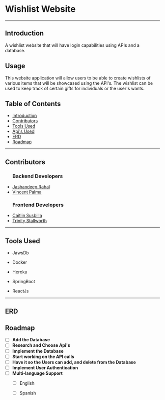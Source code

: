 <h1>Wishlist Website</h1>
<hr>
<!-- An introduction of the read me and the project.-->
<h2 id="introduction">Introduction</h2>
<p>A wishlist website that will have login capabilities using APIs and a database.</p>

<!-- Detailing how the application can be used.-->
<h2 id="usage" >Usage</h2>
<p>This website application will allow users to be able to create wishlists of various items that will be showcased using the API's. The wishlist can be used to keep track of certain gifts for individuals or the user's wants.</p>

<!-- A table of contents for easier access of scrolling through the readme.-->
<h2>Table of Contents</h2>
<ul>
  <li>
    <a href="#introduction">Introduction</a>
  </li>
  <li>
    <a href="#contributors">Contributors</a>
  </li>
  <li>
    <a href="#builtWith">Tools Used</a>
  </li>
  <li>
    <a href="#Apis">Api's Used</a>
  </li>
  <li>
    <a href="#Erd">ERD</a>
  </li>
   <li>
    <a href="#roadmap">Roadmap</a>
  </li>
</ul>
<hr>
<!-- The project contributors include backend and front-end developers. This also includes links to their GitHub profiles.-->
<h2 id="contributors">Contributors</h2>
<ul>
  <h3>Backend Developers</h3>
  <li>
    <a href="https://github.com/Jashan66">Jashandeep Rahal</a>
  </li>
  <li>
    <a href="https://github.com/vincentmpalma">Vincent Palma</a>
  </li>
  <h3>Frontend Developers</h3>
  <li>
    <a href="https://github.com/caitlinsusbilla">Caitlin Susbilla</a>
  </li>
  <li>
    <a href="https://github.com/Trinity5757">Trinity Stallworth</a>
  </li>
</ul>
<hr>

<!-- Items that will be used for building the website. .-->
<h2 id="builtWith">Tools Used</h2> 
<ul>
  <li>
    <p>JawsDb</p>
  </li>
  <li>
    <p>Docker</p>
  </li>
  <li>
    <p>Heroku</p>
  </li>
  <li>
    <p>SpringBoot</p>
  </li>
  <li>
    <p>ReactJs</p>
  </li>
</ul>

<hr>

<h2 id="Erd">ERD</h2> 

<!-- Roadmap for the project -->
<h2 id ="roadmap">Roadmap</h2>

- [ ] **Add the Database**
- [ ] **Research and Choose Api's**
- [ ] **Implement the Database**
- [ ] **Start working on the API calls**
- [ ] **Have it so the Users can add, and delete from the Database**
- [ ] **Implement User Authentication**
- [ ] **Multi-language Support**
    - [ ] English
    - [ ] Spanish



